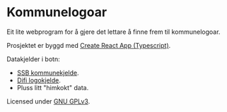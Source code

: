 # Kommunelogoar

Eit lite webprogram for å gjere det lettare å finne frem til kommunelogoar.

Prosjektet er byggd med [Create React App (Typescript)](https://github.com/wmonk/create-react-app-typescript).

Datakjelder i botn:

- [SSB kommunekjelde](https://data.norge.no/data/statistisk-sentralbyrå/kommuneinndeling).
- [Difi logokjelde](https://orglogo.difi.no/api).
- Pluss litt "himkokt" data.

Licensed under [GNU GPLv3](https://choosealicense.com/licenses/gpl-3.0/).
